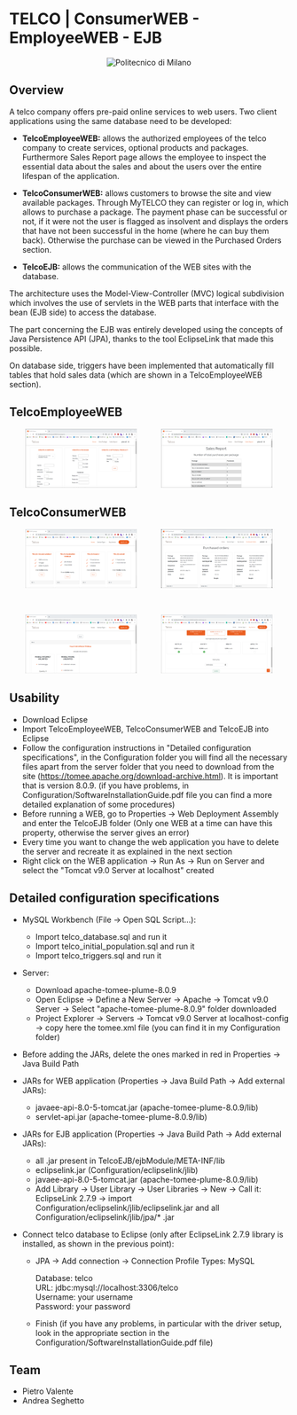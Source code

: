 # TELCO | ConsumerWEB - EmployeeWEB - EJB

<p align="center">
    <img src="https://i.imgur.com/mPb3Qbd.gif" width="180" alt="Politecnico di Milano"/>
</p>

## Overview

A telco company offers pre-paid online services to web users. Two client applications using the same database need to be developed:

- **TelcoEmployeeWEB:** allows the authorized employees of the telco company to create services, optional products and packages. Furthermore Sales Report page allows the employee to inspect the essential data about the sales and about the users over the entire lifespan of the application.

- **TelcoConsumerWEB:** allows customers to browse the site and view available packages. Through MyTELCO they can register or log in, which allows to purchase a package. The payment phase can be successful or not, if it were not the user is flagged as insolvent and displays the orders that have not been successful in the home (where he can buy them back). Otherwise the purchase can be viewed in the Purchased Orders section.

- **TelcoEJB:** allows the communication of the WEB sites with the database.

The architecture uses the Model-View-Controller (MVC) logical subdivision which involves the use of servlets in the WEB parts that interface with the bean (EJB side) to access the database.

The part concerning the EJB was entirely developed using the concepts of Java Persistence API (JPA), thanks to the tool EclipseLink that made this possible.

On database side, triggers have been implemented that automatically fill tables that hold sales data (which are shown in a TelcoEmployeeWEB section).

## TelcoEmployeeWEB
<p align="center">
 <a href="https://github.com/pietrovalente/TELCO-Websites-databases2/blob/main/Images/EmployeeHomepage.png"><img src="https://github.com/pietrovalente/TELCO-Websites-databases2/blob/main/Images/EmployeeHomepage.png" alt="" width="40%"></a>
    &nbsp;
    &nbsp;
    &nbsp;
    &nbsp;
    &nbsp;
 <a href="https://github.com/pietrovalente/TELCO-Websites-databases2/blob/main/Images/EmployeeSalesReport.png"><img src="https://github.com/pietrovalente/TELCO-Websites-databases2/blob/main/Images/EmployeeSalesReport.png" alt="" width="40%"></a></p>

## TelcoConsumerWEB
<p align="center">
 <a href="https://github.com/pietrovalente/TELCO-Websites-databases2/blob/main/Images/ConsumerHomepage.png"><img src="https://github.com/pietrovalente/TELCO-Websites-databases2/blob/main/Images/ConsumerHomepage.png" alt="" width="40%"></a>
    &nbsp;
    &nbsp;
    &nbsp;
    &nbsp;
    &nbsp;
 <a href="https://github.com/pietrovalente/TELCO-Websites-databases2/blob/main/Images/ConsumerPurchasedOrders.png"><img src="https://github.com/pietrovalente/TELCO-Websites-databases2/blob/main/Images/ConsumerPurchasedOrders.png" alt="" width="40%"></a></p>
 <br>
 <p align="center">
 <a href="https://github.com/pietrovalente/TELCO-Websites-databases2/blob/main/Images/ConsumerDetailPackage1.png"><img src="https://github.com/pietrovalente/TELCO-Websites-databases2/blob/main/Images/ConsumerDetailPackage1.png" alt="" width="40%"></a>
    &nbsp;
    &nbsp;
    &nbsp;
    &nbsp;
    &nbsp;
 <a href="https://github.com/pietrovalente/TELCO-Websites-databases2/blob/main/Images/ConsumerDetailPackage2.png"><img src="https://github.com/pietrovalente/TELCO-Websites-databases2/blob/main/Images/ConsumerDetailPackage2.png" alt="" width="40%"></a></p>

## Usability
- Download Eclipse
- Import TelcoEmployeeWEB, TelcoConsumerWEB and TelcoEJB into Eclipse
- Follow the configuration instructions in "Detailed configuration specifications", in the Configuration folder you will find all the necessary files apart from the server folder that you need to download from the site (https://tomee.apache.org/download-archive.html). It is important that is version 8.0.9. (if you have problems, in Configuration/SoftwareInstallationGuide.pdf file you can find a more detailed explanation of some procedures)
- Before running a WEB, go to Properties -> Web Deployment Assembly and enter the TelcoEJB folder (Only one WEB at a time can have this property, otherwise the server gives an error)
- Every time you want to change the web application you have to delete the server and recreate it as explained in the next section
- Right click on the WEB application -> Run As -> Run on Server and select the "Tomcat v9.0 Server at localhost" created

## Detailed configuration specifications
- MySQL Workbench (File -> Open SQL Script...):
    - Import telco_database.sql and run it
    - Import telco_initial_population.sql and run it
    - Import telco_triggers.sql and run it

- Server:
    - Download apache-tomee-plume-8.0.9
    - Open Eclipse -> Define a New Server -> Apache -> Tomcat v9.0 Server -> Select "apache-tomee-plume-8.0.9" folder downloaded
    - Project Explorer -> Servers -> Tomcat v9.0 Server at localhost-config -> copy here the tomee.xml file (you can find it in my Configuration folder)

- Before adding the JARs, delete the ones marked in red in Properties -> Java Build Path

- JARs for WEB application (Properties -> Java Build Path -> Add external JARs):
    - javaee-api-8.0-5-tomcat.jar (apache-tomee-plume-8.0.9/lib)
    - servlet-api.jar (apache-tomee-plume-8.0.9/lib)
 
- JARs for EJB application (Properties -> Java Build Path -> Add external JARs):
    - all .jar present in TelcoEJB/ejbModule/META-INF/lib
    - eclipselink.jar (Configuration/eclipselink/jlib)
    - javaee-api-8.0-5-tomcat.jar (apache-tomee-plume-8.0.9/lib)
    - Add Library -> User Library -> User Libraries -> New -> Call it: EclipseLink 2.7.9 -> import Configuration/eclipselink/jlib/eclipselink.jar and all Configuration/eclipselink/jlib/jpa/* .jar

- Connect telco database to Eclipse (only after EclipseLink 2.7.9 library is installed, as shown in the previous point):
    - JPA -> Add connection -> Connection Profile Types: MySQL
    
        Database: telco <br>
        URL: jdbc:mysql://localhost:3306/telco <br>
        Username: your username <br>
        Password: your password
        
    - Finish (if you have any problems, in particular with the driver setup, look in the appropriate section in the Configuration/SoftwareInstallationGuide.pdf file)

## Team
- Pietro Valente
- Andrea Seghetto
